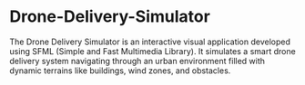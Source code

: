 # Drone-Delivery-Simulator
The Drone Delivery Simulator is an interactive visual application developed using SFML (Simple and Fast Multimedia Library). It simulates a smart drone delivery system navigating through an urban environment filled with dynamic terrains like buildings, wind zones, and obstacles.

